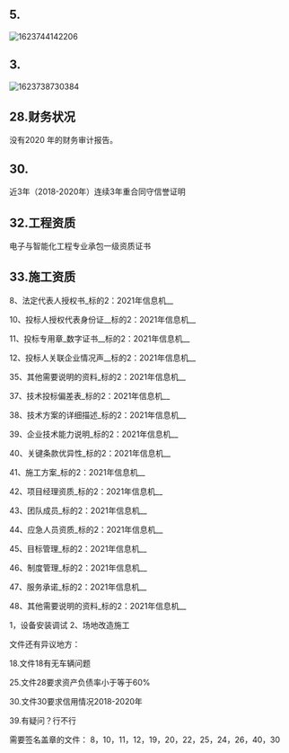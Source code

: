 

## 5.

![1623744142206](C:\Users\admin\AppData\Roaming\Typora\typora-user-images\1623744142206.png)

## 3.

![1623738730384](C:\Users\admin\AppData\Roaming\Typora\typora-user-images\1623738730384.png)



## 28.财务状况

没有2020 年的财务审计报告。

## 30.

近3年（2018-2020年）连续3年重合同守信誉证明

## 32.工程资质

电子与智能化工程专业承包一级资质证书

## 33.施工资质

8、法定代表人授权书_标的2：2021年信息机__

10、投标人授权代表身份证__标的2：2021年信息机__

11、投标专用章_数字证书__标的2：2021年信息机__

12、投标人关联企业情况声__标的2：2021年信息机__

35、其他需要说明的资料_标的2：2021年信息机__

37、技术投标偏差表_标的2：2021年信息机__

38、技术方案的详细描述_标的2：2021年信息机__

39、企业技术能力说明_标的2：2021年信息机__

40、关键条款优异性_标的2：2021年信息机__

41、施工方案_标的2：2021年信息机__

42、项目经理资质_标的2：2021年信息机__

43、团队成员_标的2：2021年信息机__

44、应急人员资质_标的2：2021年信息机__

45、目标管理_标的2：2021年信息机__

46、制度管理_标的2：2021年信息机__

47、服务承诺_标的2：2021年信息机__

48、其他需要说明的资料_标的2：2021年信息机__

1，设备安装调试
2、场地改造施工

文件还有异议地方：

18.文件18有无车辆问题

25.文件28要求资产负债率小于等于60%

30.文件30要求信用情况2018-2020年



39.有疑问？行不行

需要签名盖章的文件：
8，10，11，12，19，20，22，25，24，26，40，30

